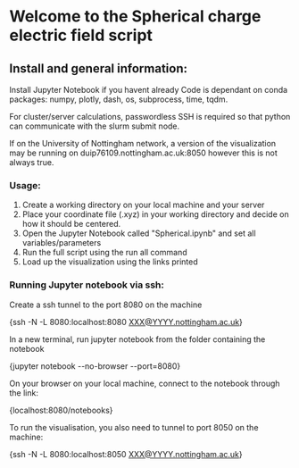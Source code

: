 # Welcome to the Spherical charge electric field script

## Install and general information:

Install Jupyter Notebook if you havent already
Code is dependant on conda packages: numpy, plotly, dash, os, subprocess, time, tqdm.

For cluster/server calculations, passwordless SSH is required so that python can communicate with the slurm submit node.

If on the University of Nottingham network, a version of the visualization may be running on duip76109.nottingham.ac.uk:8050 however this is not always true.

### Usage:

1. Create a working directory on your local machine and your server
2. Place your coordinate file (.xyz) in your working directory and decide on how it should be centered.
3. Open the Jupyter Notebook called "Spherical.ipynb" and set all variables/parameters
4. Run the full script using the run all command
5. Load up the visualization using the links printed


### Running Jupyter notebook via ssh:

Create a ssh tunnel to the port 8080 on the machine 

{ssh -N -L 8080:localhost:8080 XXX@YYYY.nottingham.ac.uk}


In a new terminal, run jupyter notebook from the folder containing the notebook

{jupyter notebook --no-browser --port=8080}


On your browser on your local machine, connect to the notebook through the link:

{localhost:8080/notebooks}


To run the visualisation, you also need to tunnel to port 8050 on the machine:

{ssh -N -L 8080:localhost:8050 XXX@YYYY.nottingham.ac.uk}
